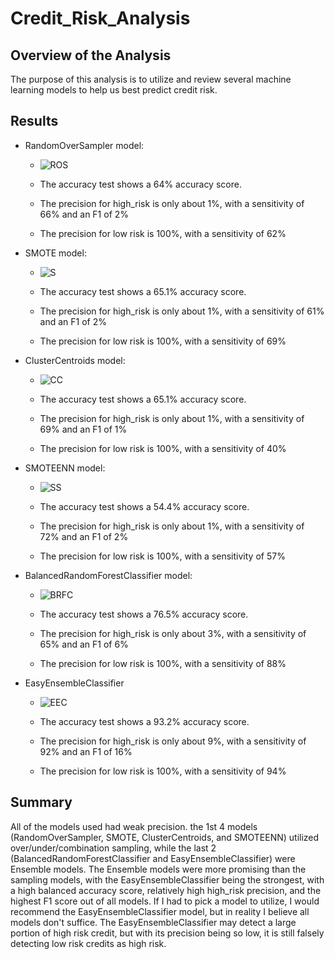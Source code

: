 # Credit_Risk_Analysis

## Overview of the Analysis
The purpose of this analysis is to utilize and review several machine learning models to help us best predict credit risk. 

## Results
- RandomOverSampler model:
  - ![ROS](https://github.com/typicalchazz/Credit_Risk_Analysis/blob/main/Images/RandomOverSampler.png)
  
  - The accuracy test shows a 64% accuracy score.
  - The precision for high_risk is only about 1%, with a sensitivity of 66% and an F1 of 2%
  - The precision for low risk is 100%, with a sensitivity of 62%

- SMOTE model:
  - ![S](https://github.com/typicalchazz/Credit_Risk_Analysis/blob/main/Images/SMOTE.png)
  
  - The accuracy test shows a 65.1% accuracy score.
  - The precision for high_risk is only about 1%, with a sensitivity of 61% and an F1 of 2%
  - The precision for low risk is 100%, with a sensitivity of 69%

- ClusterCentroids model:
  - ![CC](https://github.com/typicalchazz/Credit_Risk_Analysis/blob/main/Images/ClusterCentroids.png)
  
  - The accuracy test shows a 65.1% accuracy score.
  - The precision for high_risk is only about 1%, with a sensitivity of 69% and an F1 of 1%
  - The precision for low risk is 100%, with a sensitivity of 40%

- SMOTEENN model:
  - ![SS](https://github.com/typicalchazz/Credit_Risk_Analysis/blob/main/Images/SMOTEENN.png)
  
  - The accuracy test shows a 54.4% accuracy score.
  - The precision for high_risk is only about 1%, with a sensitivity of 72% and an F1 of 2%
  - The precision for low risk is 100%, with a sensitivity of 57%

- BalancedRandomForestClassifier model:
  - ![BRFC](https://github.com/typicalchazz/Credit_Risk_Analysis/blob/main/Images/BRFC.png)
  
  - The accuracy test shows a 76.5% accuracy score.
  - The precision for high_risk is only about 3%, with a sensitivity of 65% and an F1 of 6%
  - The precision for low risk is 100%, with a sensitivity of 88%

- EasyEnsembleClassifier
  - ![EEC](https://github.com/typicalchazz/Credit_Risk_Analysis/blob/main/Images/EEC.png)

  - The accuracy test shows a 93.2% accuracy score.
  - The precision for high_risk is only about 9%, with a sensitivity of 92% and an F1 of 16%
  - The precision for low risk is 100%, with a sensitivity of 94%


## Summary
All of the models used had weak precision. the 1st 4 models (RandomOverSampler, SMOTE, ClusterCentroids, and SMOTEENN) utilized over/under/combination sampling, while the last 2 (BalancedRandomForestClassifier and EasyEnsembleClassifier) were Ensemble models. The Ensemble models were more promising than the sampling models, with the EasyEnsembleClassifier being the strongest, with a high balanced accuracy score, relatively high high_risk precision, and the highest F1 score out of all models. If I had to pick a model to utilize, I would recommend the EasyEnsembleClassifier model, but in reality I believe all models don't suffice. The EasyEnsembleClassifier may detect a large portion of high risk credit, but with its precision being so low, it is still falsely detecting low risk credits as high risk.